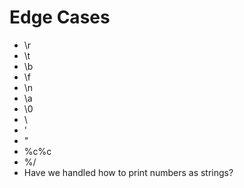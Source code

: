 # Edge Cases

- \r
- \t
- \b
- \f
- \n
- \a
- \0
- \\
- \'
- \"
- %c%c
- %/
- Have we handled how to print numbers as strings?
